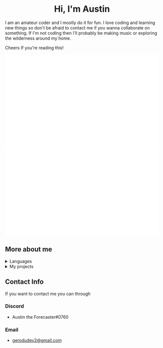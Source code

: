 <h1 align = "center"> Hi, I'm Austin </h1>

I am an amateur coder and I mostly do it for fun.
I love coding and learning new things so don't be afraid to contact me if you wanna collaborate on something.
If I'm not coding then I'll probably be making music or exploring the wilderness around my home.
  
Cheers If you're reading this!

<a href="https://github.com/The-Forecaster/github-config">
<img src="https://github.com/The-Forecaster/github-stats/blob/main/generated/overview.svg#gh-dark-mode-only") />
<img src="https://github.com/The-Forecaster/github-stats/blob/main/generated/languages.svg#gh-dark-mode-only") />
</a>
<!--The graphics are provided by https://github.com/jstrieb/github-stats so pls go check him out and credit him if you use this-->

## More about me

<details>
  
<summary>Languages</summary>
  
### Java/ Kotlin

- Mid level experience with different gradle projects
  
### Python
  
- Mid level experience from discord.py and selenium automation services
  
### Rust

- Some experience but I'd love to learn more
  
### HTML

- Low level experience from basic website building
  
### JavaScript

- Low level experience using Discord.js

</details>

<details>
  
<summary>My projects</summary>
  
### Gero Dude

- Discord moderation and chat bot using discord.py
  
### Rusty

- Basic networking program for me to learn rust with
  
### Rush

- Event system built in kotlin

</details>
  
## Contact Info

If you want to contact me you can through

### Discord

- Austin the Forecaster#0760
  
### Email

- gerodudev2@gmail.com

